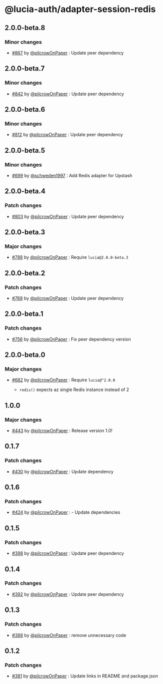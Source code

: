 # @lucia-auth/adapter-session-redis

## 2.0.0-beta.8

### Minor changes

- [#867](https://github.com/pilcrowOnPaper/lucia/pull/867) by [@pilcrowOnPaper](https://github.com/pilcrowOnPaper) : Update peer dependency

## 2.0.0-beta.7

### Minor changes

- [#842](https://github.com/pilcrowOnPaper/lucia/pull/842) by [@pilcrowOnPaper](https://github.com/pilcrowOnPaper) : Update peer dependency

## 2.0.0-beta.6

### Minor changes

- [#812](https://github.com/pilcrowOnPaper/lucia/pull/812) by [@pilcrowOnPaper](https://github.com/pilcrowOnPaper) : Update peer dependency

## 2.0.0-beta.5

### Minor changes

- [#699](https://github.com/pilcrowOnPaper/lucia/pull/699) by [@schweden1997](https://github.com/schweden1997) : Add Redis adapter for Upstash

## 2.0.0-beta.4

### Patch changes

- [#803](https://github.com/pilcrowOnPaper/lucia/pull/803) by [@pilcrowOnPaper](https://github.com/pilcrowOnPaper) : Update peer dependency

## 2.0.0-beta.3

### Major changes

- [#788](https://github.com/pilcrowOnPaper/lucia/pull/790) by [@pilcrowOnPaper](https://github.com/pilcrowOnPaper) : Require `lucia@2.0.0-beta.3`

## 2.0.0-beta.2

### Patch changes

- [#768](https://github.com/pilcrowOnPaper/lucia/pull/768) by [@pilcrowOnPaper](https://github.com/pilcrowOnPaper) : Update peer dependency

## 2.0.0-beta.1

### Patch changes

- [#756](https://github.com/pilcrowOnPaper/lucia/pull/756) by [@pilcrowOnPaper](https://github.com/pilcrowOnPaper) : Fix peer dependency version

## 2.0.0-beta.0

### Major changes

- [#682](https://github.com/pilcrowOnPaper/lucia/pull/682) by [@pilcrowOnPaper](https://github.com/pilcrowOnPaper) : Require `lucia@^2.0.0`

  - `redis()` expects az single Redis instance instead of 2

## 1.0.0

### Major changes

- [#443](https://github.com/pilcrowOnPaper/lucia/pull/443) by [@pilcrowOnPaper](https://github.com/pilcrowOnPaper) : Release version 1.0!

## 0.1.7

### Patch changes

- [#430](https://github.com/pilcrowOnPaper/lucia/pull/430) by [@pilcrowOnPaper](https://github.com/pilcrowOnPaper) : Update dependency

## 0.1.6

### Patch changes

- [#424](https://github.com/pilcrowOnPaper/lucia/pull/424) by [@pilcrowOnPaper](https://github.com/pilcrowOnPaper) : - Update dependencies

## 0.1.5

### Patch changes

- [#398](https://github.com/pilcrowOnPaper/lucia/pull/398) by [@pilcrowOnPaper](https://github.com/pilcrowOnPaper) : Update peer dependency

## 0.1.4

### Patch changes

- [#392](https://github.com/pilcrowOnPaper/lucia/pull/392) by [@pilcrowOnPaper](https://github.com/pilcrowOnPaper) : Update peer dependency

## 0.1.3

### Patch changes

- [#388](https://github.com/pilcrowOnPaper/lucia/pull/388) by [@pilcrowOnPaper](https://github.com/pilcrowOnPaper) : remove unnecessary code

## 0.1.2

### Patch changes

- [#381](https://github.com/pilcrowOnPaper/lucia/pull/381) by [@pilcrowOnPaper](https://github.com/pilcrowOnPaper) : Update links in README and package.json
